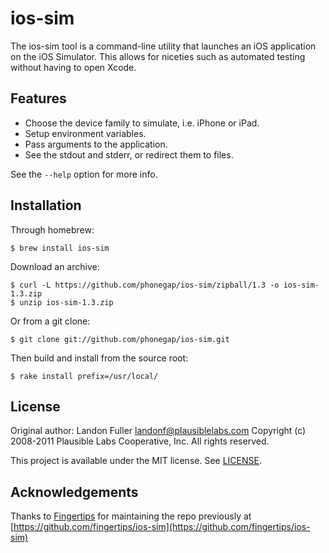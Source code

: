 ios-sim
=======

The ios-sim tool is a command-line utility that launches an iOS application on
the iOS Simulator. This allows for niceties such as automated testing without
having to open Xcode.

Features
--------

* Choose the device family to simulate, i.e. iPhone or iPad.
* Setup environment variables.
* Pass arguments to the application.
* See the stdout and stderr, or redirect them to files.

See the `--help` option for more info.

Installation
------------

Through homebrew:

    $ brew install ios-sim

Download an archive:

    $ curl -L https://github.com/phonegap/ios-sim/zipball/1.3 -o ios-sim-1.3.zip
    $ unzip ios-sim-1.3.zip

Or from a git clone:

    $ git clone git://github.com/phonegap/ios-sim.git

Then build and install from the source root:

    $ rake install prefix=/usr/local/

License
-------

Original author: Landon Fuller <landonf@plausiblelabs.com>
Copyright (c) 2008-2011 Plausible Labs Cooperative, Inc.
All rights reserved.

This project is available under the MIT license. See [LICENSE][license].

[license]: https://github.com/Fingertips/ios-sim/blob/master/LICENSE

Acknowledgements
----------------

Thanks to [Fingertips](https://github.com/fingertips) for maintaining the repo previously at [https://github.com/fingertips/ios-sim](https://github.com/fingertips/ios-sim)
